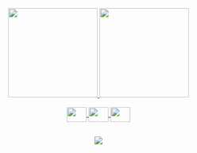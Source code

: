 
 
<div align="center">
  <a href="https://github.com/Daniellabarbosa">
  <img height="180em" src="https://github-readme-stats.vercel.app/api?username=daniellabarbosa&show_icons=true&theme=default_repocard&include_all_commits=true&count_private=true"/>
  
    
    
  <img height="180em" src="https://github-readme-stats.vercel.app/api/top-langs/?username=daniellabarbosa&layout=compact&langs_count=7"/>
</div>
  
</div>
<div style="display: inline_block"><br>
  <div align="center">
  
  <img align="center" height="30" width="40" src="https://cdn.jsdelivr.net/gh/devicons/devicon/icons/dart/dart-original.svg">
  <img align="center"  height="30" width="40" src="https://cdn.jsdelivr.net/gh/devicons/devicon/icons/kotlin/kotlin-original.svg">
  <img align="center"  height="30" width="40" src="https://cdn.jsdelivr.net/gh/devicons/devicon/icons/flutter/flutter-original.svg">
  </div>
  
  ##
  
  <div> 
  
 <div align="center">
  <a href = "mailto:danyb-@live.com"><img src="http://ForTheBadge.com/images/badges/built-with-love.svg" target="_blank"></a>
  
 
 
 
</div>
  
